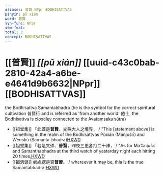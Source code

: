 ```yaml
---
aliases: 普賢 NPpr BODHISATTVAS
pinyin: pǔ xián
word: 普賢
syn-func: NPpr
sem-feat: 
total: 3
concept: BODHISATTVAS 
---
```

# [[普賢]] *[[pǔ xián]]*  [[uuid-c43c0bab-2810-42a4-a6be-e4641d9b6632|NPpr]] [[BODHISATTVAS]]
the Bodhisattva Samantabhadra (he is the symbol for the correct spiritural cultivation 普賢行 and is referred as 'from another world' 他土, the Bodhisattva is closeley connected to the Avataṃsaka sūtra)
 - [[祖堂集]] 「此蓋是**普賢**、文殊大人之境界， / "This [statement above] is something in the realm of the Bodhisattvas Pǔxián (Mañjuśrī) and Wénshū (Samanta-bhadra)[HXWD](https://hxwd.org/textview.html?location=KR6q0002_Yan_003-1126a.4)
 - [[祖堂集]] 「若是文殊、**普賢**，昨夜三更各打二十棒， / "As for Ma%njuśri and Samanthabhadra at the third watch of yesterday night each hitting 20 times,[HXWD](https://hxwd.org/textview.html?location=KR6q0002_Yan_016-4114a.45)
 - [[臨濟錄]] 處處總是真**普賢**。 / whereever it may be, this is the true Samantabhadra.[HXWD](https://hxwd.org/textview.html?location=KR6q0053_T_001-0499a.1)